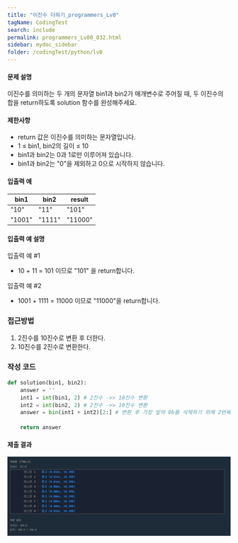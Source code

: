 ```yaml
---
title: "이진수 더하기_programmers_Lv0"
tagName: CodingTest
search: include
permalink: programmers_Lv00_032.html
sidebar: mydoc_sidebar
folder: /codingTest/python/lv0
---
```



#### 문제 설명 <br>

이진수를 의미하는 두 개의 문자열 bin1과 bin2가 매개변수로 주어질 때, 두 이진수의 합을 return하도록 solution 함수를 완성해주세요.

#### 제한사항 <br>

- return 값은 이진수를 의미하는 문자열입니다.
- 1 ≤ bin1, bin2의 길이 ≤ 10
- bin1과 bin2는 0과 1로만 이루어져 있습니다.
- bin1과 bin2는 "0"을 제외하고 0으로 시작하지 않습니다.

#### 입출력 예 <br>
  
bin1|	bin2|	result
---|---|---
"10"|	"11"|	"101"
"1001"|	"1111"|	"11000"

#### 입출력 예 설명 <br>

입출력 예 #1
- 10 + 11 = 101 이므로 "101" 을 return합니다.

입출력 예 #2
- 1001 + 1111 = 11000 이므로 "11000"을 return합니다.

### 접근방법 <br>

1. 2진수를 10진수로 변환 후 더한다.
2. 10진수를 2진수로 변환한다.

### 작성 코드 <br>

```python
def solution(bin1, bin2):
    answer = ''
    int1 = int(bin1, 2) # 2진수 ->> 10진수 변환
    int2 = int(bin2, 2) # 2진수 ->> 10진수 변환
    answer = bin(int1 + int2)[2:] # 변환 후 가장 앞의 0b를 삭제하기 위해 2번째 인덱스부터 지정
            
    return answer
```

#### 제출 결과

![제출 결과](\images\programmers_Lv00_032.png)



